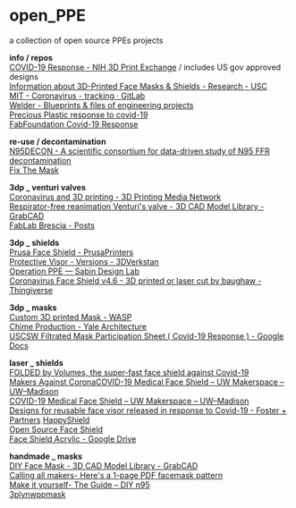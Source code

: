 # open_PPE
a collection of open source PPEs projects 

**info / repos** <br />
[COVID-19 Response - NIH 3D Print Exchange](https://3dprint.nih.gov/collections/covid-19-response) / includes US gov approved designs <br />
[Information about 3D-Printed Face Masks & Shields - Research - USC](https://research.usc.edu/information-about-3d-printed-face-masks/) <br />
[MIT - Coronavirus - tracking · GitLab](https://gitlab.cba.mit.edu/pub/coronavirus/tracking) <br />
[Welder - Blueprints & files of engineering projects](https://www.welder.app/projects?tags=COVID-19&fbclid=IwAR1wv9bC9l_GMFSgs7lpEOt59cvVOX7u8lqTrQe5p-36wexmC1SulHwIAUA) <br />
[Precious Plastic response to covid-19](https://preciousplastic.com/covid-19?fbclid=IwAR2SOU_uiFKf8lNrXTrbdhXUrKZQ_d2GHyphEcVmzBWQYVrB4IxyJv-YxFs) <br />
[FabFoundation Covid-19 Response](https://fabfoundation.org/Covid19-Blast) <br />

**re-use / decontamination** <br />
[N95DECON - A scientific consortium for data-driven study of N95 FFR decontamination](https://www.n95decon.org/) <br />
[Fix The Mask](https://www.fixthemask.com/?fbclid=IwAR1xJZYNWguqhehezmL46Wflp7XS5Vpoh9vSohpq_-J7iQMq_FAqU6vR8gM) <br />

**3dp _ venturi valves** <br />
[Coronavirus and 3D printing - 3D Printing Media Network](https://www.3dprintingmedia.network/covid-19-3d-printed-valve-for-reanimation-device/?fbclid=IwAR1hnZtengczNg8H-7Lrg5git9npneVLKyhdAb3fqu7Ho3oT_BBmUt5DtgY) <br />
[Respirator-free reanimation Venturi's valve - 3D CAD Model Library - GrabCAD](https://grabcad.com/library/respirator-free-reanimation-venturi-s-valve-1?fbclid=IwAR0JdBo2uUgi1c_L8gEFTTtm23iniV2nVnGcfo0KI48-I8XT0XIywrkKRW0) <br />
[FabLab Brescia - Posts](https://www.facebook.com/fablabbrescia/posts/2631266923776757) <br />

**3dp _ shields** <br />
[Prusa Face Shield - PrusaPrinters](https://www.prusaprinters.org/prints/25857-prusa-protective-face-shield-rc2?fbclid=IwAR2N0clR4VZY5pWaf1kwIRQFB6r9vUO72aHBt3jhm0SG27Vt7Rgy8WbvaOM) <br />
[Protective Visor - Versions - 3DVerkstan](https://3dverkstan.se/protective-visor/protective-visor-versions/?fbclid=IwAR1Whw8yU7o1MEBpZjRwY9s2vHVvJynIT9011B8rbjab7bt40pRMubLz5P4) <br />
[Operation PPE — Sabin Design Lab](https://www.sabinlab.com/operation-ppe?fbclid=IwAR2ktnJwgcjVHxSWo61Sy_FsQ20m8J3uRu5wurUCmJpwu4tBlB7-Ov-TG00) <br />
[Coronavirus Face Shield v4.6 - 3D printed or laser cut by baughaw - Thingiverse](https://www.thingiverse.com/thing:4241798?fbclid=IwAR1Whw8yU7o1MEBpZjRwY9s2vHVvJynIT9011B8rbjab7bt40pRMubLz5P4) <br />

**3dp _ masks** <br />
[Custom 3D printed Mask - WASP](https://www.3dwasp.com/en/3d-printed-mask-from-3d-scanning/) <br />
[Chime Production - Yale Architecture](https://www.architecture.yale.edu/news/chime-production?fbclid=IwAR0cnaXbEVsCK_9NXhAl322hppbV80x1_Y4OY0TDkMSHYsvHnPPooinwJ3c) <br />
[USCSW Filtrated Mask Participation Sheet ( Covid-19 Response ) - Google Docs](https://docs.google.com/document/d/1tvyMxYnkyuFIV4GF0stR4CHbT0cV2T4gk_gfjVRiLMg/edit?fbclid=IwAR1rhHNV2_zE-xr162cnWlDDucHCvnUER_OuU9qo_Kp7YkYVXYjmnqhF6ts) <br />

**laser _ shields** <br />
[FOLDED by Volumes, the super-fast face shield against Covid-19](https://medium.com/@wevolumes/folded-by-volumes-the-super-fast-face-shield-against-covid-19-51fcf69c10e) <br />
[Makers Against CoronaCOVID-19 Medical Face Shield – UW Makerspace – UW–Madison](https://makersagainstcorona.org/) <br />
[COVID-19 Medical Face Shield – UW Makerspace – UW–Madison](https://making.engr.wisc.edu/shield/?fbclid=IwAR3kVhmuXvrBzJIw47Wbmrje_044YpyQjH9NvZfQk-6VeBOXQtIwPOJdXVg) <br />
[Designs for reusable face visor released in response to Covid-19 - Foster + Partners](https://www.fosterandpartners.com/news/archive/2020/04/foster-partners-shares-the-prototype-design-for-a-reusable-face-visor/)
[HappyShield](https://happyshield.github.io/) <br />
[Open Source Face Shield](https://www.notion.so/Open-Source-Face-Shield-c7ebd84f2dbe4be5ab0974c85c49d9ff) <br />
[Face Shield Acrylic - Google Drive](https://drive.google.com/drive/folders/1RmbCbBoOyIvcxbLGkhum13ZqK6MtHdRz?fbclid=IwAR37BqOswDLMuekXjPRxNjhafUYMm8S4fGZFIQoIH-uUHDpMxXxwRePB9g4) <br />

**handmade _ masks** <br />
[DIY Face Mask - 3D CAD Model Library - GrabCAD](https://grabcad.com/library/diy-face-mask-1?fbclid=IwAR2v01_CevhvCn-WTCh4244j2XUbxjQ4LPIIqNNEYiJi65NIenOKyhPW9N4) <br />
[Calling all makers- Here's a 1-page PDF facemask pattern](https://freesewing.org/blog/facemask-frenzy/?fbclid=IwAR0d_0GfkBt2HAnO_wvaX7AeTna7lQQ6cYrPrlOeKp3ZFOJGu2O6IZq8H50) <br />
[Make it yourself- The Guide – DIY n95](http://diyn95.com/index.php/make-it-yourself-the-guide/?fbclid=IwAR1u9svt0a__rShWHLHnVRMW3rHttedRMf2YKnrVPfrqyi-TJOq1nzVThD4) <br />
[3plynwppmask](http://www.angelapeebles.ca/covid19/3plynwppmask.html?fbclid=IwAR3Dpemo2_HigRv5U3LbvpsRk-0d9LOdCV7cPnbv4_cgGDvqWjPpPJOWrNU) <br />
